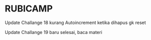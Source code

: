 # RUBICAMP
Update Challange 18
kurang Autoincrement ketika dihapus gk reset

Update Challange 19
baru selesai, baca materi
